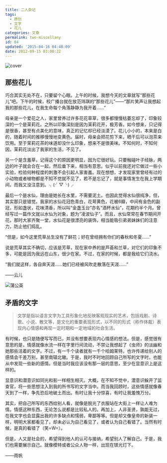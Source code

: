 ```yaml
---
title: 二人杂记
tags:
  - 原创
  - 文字
  - 花儿
categories: 文章
permalink: two-miscellany
id: 84
updated: '2015-04-16 04:48:09'
date: 2012-09-15 03:00:22
---
```


![cover](https://cat.yufan.me/cats/010837eeL.jpg)

## 那些花儿

巧合其实无处不在，只要留个心眼。上午的时候，我想今天的文章就写“那些花儿”吧。下午的时候，校广播台就在放范玮琪的“那些花儿”——“那片笑声让我想起我的那些花儿，在我生命每个角落静静为我开着……”

<!--more-->

母亲是一个爱花之人，家里曾养过许多花花草草，很多都慢慢枯萎忘却了，印象较深的一个是茉莉花。之所以印象深刻是因为茉莉花开，极芳香。如今想来，只记得是很香，甚至有点美化的意味，真正的记忆却已经淡漠了。花儿小小的，本来是白的，随着时间的推移慢慢地变黄色。届时，母亲会把花剪下来，晒干后可以泡茶来饮用。至于茉莉花茶的味道却没什么印象，想来不是很美味。不知何时，不知何因，茉莉花淡出了我家的生活，不见了。 

另一个是含羞草，记得这个的原因更明显，因为它很好玩。只要触碰叶子经脉，两边的叶子就会合在一起，然后垂下来，相当有意思。似乎以前我还对它做过一些小实验，检验何种程度的刺激不会引起人家害羞。现在想想，才发现家里曾经有过的小动物或者植物都是不知不觉就不见了，若不是忘记了，就是事情发生在我上学期间，而我又没注意到。╮(╯▽╰)╭ 

最后一个是水仙，理由是她长在水里，不需要泥土。也因此觉得水仙很纯净，但，其实那只是错觉。我家的水仙花冠色青白，花萼黄色，花被6瓣，中间有金色的副冠，形如盏状，花味清香，所以叫“金盏玉台”亦名“酒杯水仙”，花期约半个月。曾经写过一篇作文就以水仙为对象，题为“凌波仙子”。而且，水仙常常在春节期间开花，那时大家齐聚一堂，水仙花是很漂亮的装饰，相当能吸引弟弟妹妹们的注意力，防止他们捣乱。 

“但是，如今这里荒草丛生没有了鲜花；好在曾经拥有你们的春秋和冬夏……” 

说是荒草其实不确切，应该是芳草，现在家中养的是芦荟和兰草，对它们的印象不多，可能是因为我远在山东，很少在家。不过，在家的时候，都是我给它们浇水。 

“我们就这样，各自奔天涯……她们已经被风吹走散落在天涯……”

——云儿

![蒲公英](https://cat.yufan.me/cats/010837WlI.jpg)

## 矛盾的文字

>文学是指以语言文字为工具形象化地反映客观现实的艺术，包括戏剧、诗歌、小说、散文等，是文化的重要表现形式，以不同的形式（称作体裁）表现内心情感和再现一定时期和一定地域的社会生活。

有时候，也只是随便写写而已，并没有想要表现内心情感的想法。但是，感觉很有意思的是，情感就像水流一样在字里行间流动，不禁让我想起了《虫师》的淡幽和她那些活着的文字。不过，有一千个读者就有一千个哈姆莱特，也许传递给别人的感情会千差万别，甚至南辕北辙。于是，我时不时地回顾自己所写的文字时，也能从中发现一些新的感情。但是当时我应该没有那一层的意思，至少在显意识上是这样的。 

显意识和潜意识如同光和影一样相生相灭。大概，在不知不觉中，潜意识躲开了监查官，将一些思想注入到我的所书写的文字当中。而当我回顾时，这些情感就像春天到了一样，争先恐后地破土而出。有时让我十分惊喜，有时让我羞愧万分。 

其实，把自己所写的东西给别人看，就像是脱光了衣服站在大街上一样让人难为情。情感这种东西，无论怎么说都是比较私人的。再加上，人非圣贤，孰能无过，在我文字也会显露出我的许多缺点和懦弱，卑鄙等等。但是却又像皇帝的新装一样，明明大家都看见了，却未必认为自己看见了，或者认为自己看错了。当然有时候，是真的看错了（笑=W=）。 

但是，人又是社会的，希望得到他人的认可与接纳，希望别人了解自己。于是，我们也需要展示自己。就像模特或者公众人物一样，出现在镁光灯下。

——雨帆

